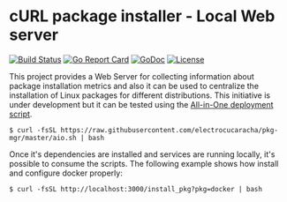 # cURL package installer - Local Web server
[![Build Status](https://travis-ci.org/electrocucaracha/pkg-mgr.png)](https://travis-ci.org/electrocucaracha/pkg-mgr)
[![Go Report Card](https://goreportcard.com/badge/github.com/electrocucaracha/pkg-mgr)](https://goreportcard.com/report/github.com/electrocucaracha/pkg-mgr)
[![GoDoc](https://godoc.org/github.com/electrocucaracha/pkg-mgr?status.svg)](https://godoc.org/github.com/electrocucaracha/pkg-mgr)
[![License](https://img.shields.io/badge/License-Apache%202.0-blue.svg)](https://opensource.org/licenses/Apache-2.0)

This project provides a Web Server for collecting information about
package installation metrics and also it can be used to centralize the
installation of Linux packages for different distributions. This
initiative is under development but it can be tested using the
[All-in-One deployment script](aio.sh).

    $ curl -fsSL https://raw.githubusercontent.com/electrocucaracha/pkg-mgr/master/aio.sh | bash

Once it's dependencies are installed and services are running locally,
it's possible to consume the scripts. The following example shows how
install and configure docker properly:

    $ curl -fsSL http://localhost:3000/install_pkg?pkg=docker | bash

